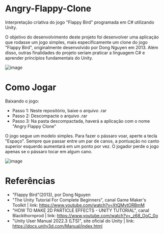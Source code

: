 # Angry-Flappy-Clone
Interpretação criativa do jogo "Flappy Bird" programada em C# utilizando Unity.

O objetivo do desenvolvimento deste projeto foi desenvolver uma aplicação que rodasse um jogo simples, mais especificamente um clone do jogo "Flappy Bird", originalmente desenvolvido por Dong Nguyen em 2013. Além disso, outras finalidades do projeto seriam praticar a linguagem C# e aprender princípios fundamentais do Unity.

![image](https://github.com/FlavioCastr00/Angry-Flappy-Clone/assets/154934234/38a23a4f-a324-4b98-9233-348fca735a0f)

# Como Jogar
Baixando o jogo:

- Passo 1: Neste repositório, baixe o arquivo .rar
- Passo 2: Descompacte o arquivo .rar
- Passo 3: Na pasta descompactada, haverá a aplicação com o nome "Angry Flappy Clone"

O jogo segue um modelo simples. Para fazer o pássaro voar, aperte a tecla "Espaço". Sempre que passar entre um par de canos, a pontuação no canto superior esquerdo aumentará em um ponto por vez. O jogador perde o jogo apenas se o pássaro tocar em algum cano.

![image](https://github.com/FlavioCastr00/Angry-Flappy-Clone/assets/154934234/aa4a00a1-0d27-413b-bce6-3ec3131304e1)

 # Referências

 - "Flappy Bird"(2013), por Dong Nguyen
 - "The Unity Tutorial For Complete Beginners", canal Game Maker's Toolkit | link: https://www.youtube.com/watch?v=XtQMytORBmM
 - "HOW TO MAKE 2D PARTICLE EFFECTS - UNITY TUTORIAL", canal Blackthornprod | link: https://www.youtube.com/watch?v=_z68_OoC_0o
 - "Unity User Manual 2022.3 (LTS)", site oficial do Unity | link: https://docs.unity3d.com/Manual/index.html
